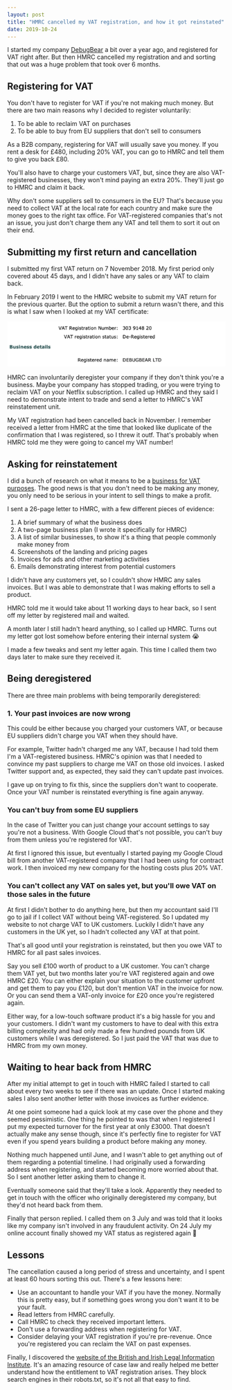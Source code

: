 ```yaml
---
layout: post
title: "HMRC cancelled my VAT registration, and how it got reinstated"
date: 2019-10-24
---
```


I started my company [DebugBear](https://www.debugbear.com/) a bit over a year ago, and registered for VAT right after. But then HMRC cancelled my registration and and sorting that out was a huge problem that took over 6 months.

## Registering for VAT

You don't have to register for VAT if you're not making much money. But there are two main reasons why I decided to register voluntarily:

1. To be able to reclaim VAT on purchases
2. To be able to buy from EU suppliers that don't sell to consumers

As a B2B company, registering for VAT will usually save you money. If you rent a desk for £480, including 20% VAT, you can go to HMRC and tell them to give you back £80.

You'll also have to charge your customers VAT, but, since they are also VAT-registered businesses, they won't mind paying an extra 20%. They'll just go to HMRC and claim it back.

Why don't some suppliers sell to consumers in the EU? That's because you need to collect VAT at the local rate for each country and make sure the money goes to the right tax office. For VAT-registered companies that's not an issue, you just don't charge them any VAT and tell them to sort it out on their end.

## Submitting my first return and cancellation

I submitted my first VAT return on 7 November 2018. My first period only covered about 45 days, and I didn't have any sales or any VAT to claim back.

In February 2019 I went to the HMRC website to submit my VAT return for the previous quarter. But the option to submit a return wasn't there, and this is what I saw when I looked at my VAT certificate:

![HMRC online saying my company's VAT status is deregistered](/img/blog/vat/deregistered.png)

HMRC can involuntarily deregister your company if they don't think you're a business. Maybe your company has stopped trading, or you were trying to reclaim VAT on your Netflix subscription. I called up HMRC and they said I need to demonstrate intent to trade and send a letter to HMRC's VAT reinstatement unit.

My VAT registration had been cancelled back in November. I remember received a letter from HMRC at the time that looked like duplicate of the confirmation that I was registered, so I threw it outf. That's probably when HMRC told me they were going to cancel my VAT number!

## Asking for reinstatement

I did a bunch of research on what it means to be a [business for VAT purposes](https://www.gov.uk/hmrc-internal-manuals/vat-business-non-business/vbnb22000). The good news is that you don't need to be making any money, you only need to be serious in your intent to sell things to make a profit.

I sent a 26-page letter to HMRC, with a few different pieces of evidence:

1. A brief summary of what the business does
2. A two-page business plan (I wrote it specifically for HMRC)
3. A list of similar businesses, to show it's a thing that people commonly make money from
4. Screenshots of the landing and pricing pages
5. Invoices for ads and other marketing activities
6. Emails demonstrating interest from potential customers

I didn't have any customers yet, so I couldn't show HMRC any sales invoices. But I was able to demonstrate that I was making efforts to sell a product.

HMRC told me it would take about 11 working days to hear back, so I sent off my letter by registered mail and waited.

A month later I still hadn't heard anything, so I called up HMRC. Turns out my letter got lost somehow before entering their internal system 😭

I made a few tweaks and sent my letter again. This time I called them two days later to make sure they received it.

## Being deregistered

There are three main problems with being temporarily deregistered: 

### 1. Your past invoices are now wrong

This could be either because you charged your customers VAT, or because EU suppliers didn't charge you VAT when they should have.

For example, Twitter hadn't charged me any VAT, because I had told them I'm a VAT-registered business. HMRC's opinion was that I needed to convince my past suppliers to charge me VAT on those old invoices. I asked Twitter support and, as expected, they said they can't update past invoices.

I gave up on trying to fix this, since the suppliers don't want to cooperate. Once your VAT number is reinstated everything is fine again anyway.

### You can't buy from some EU suppliers  

In the case of Twitter you can just change your account settings to say you're not a business. With Google Cloud that's not possible, you can't buy from them unless you're registered for VAT.

At first I ignored this issue, but eventually I started paying my Google Cloud bill from another VAT-registered company that I had been using for contract work. I then invoiced my new company for the hosting costs plus 20% VAT.

### You can't collect any VAT on sales yet, but you'll owe VAT on those sales in the future

At first I didn't bother to do anything here, but then my accountant said I'll go to jail if I collect VAT without being VAT-registered. So I updated my website to not charge VAT to UK customers. Luckily I didn't have any customers in the UK yet, so I hadn't collected any VAT at that point.

That's all good until your registration is reinstated, but then you owe VAT to HMRC for all past sales invoices.

Say you sell £100 worth of product to a UK customer. You can't charge them VAT yet, but two months later you're VAT registered again and owe HMRC £20. You can either explain your situation to the customer upfront and get them to pay you £120, but don't mention VAT in the invoice for now. Or you can send them a VAT-only invoice for £20 once you're registered again.

Either way, for a low-touch software product it's a big hassle for you and your customers. I didn't want my customers to have to deal with this extra billing complexity and had only made a few hundred pounds from UK customers while I was deregistered. So I just paid the VAT that was due to HMRC from my own money.

## Waiting to hear back from HMRC

After my initial attempt to get in touch with HMRC failed I started to call about every two weeks to see if there was an update. Once I started making sales I also sent another letter with those invoices as further evidence.

At one point someone had a quick look at my case over the phone and they seemed pessimistic. One thing he pointed to was that when I registered I put my expected turnover for the first year at only £3000. That doesn't actually make any sense though, since it's perfectly fine to register for VAT even if you spend years building a product before making any money.

Nothing much happened until June, and I wasn't able to get anything out of them regarding a potential timeline. I had originally used a forwarding address when registering, and started becoming more worried about that. So I sent another letter asking them to change it.

Eventually someone said that they'll take a look. Apparently they needed to get in touch with the officer who originally deregistered my company, but they'd not heard back from them.

Finally that person replied. I called them on 3 July and was told that it looks like my company isn't involved in any fraudulent activity. On 24 July my online account finally showed my VAT status as registered again 🎉

## Lessons

The cancellation caused a long period of stress and uncertainty, and I spent at least 60 hours sorting this out. There's a few lessons here:

- Use an accountant to handle your VAT if you have the money. Normally this is pretty easy, but if something goes wrong you don't want it to be your fault.
- Read letters from HMRC carefully.
- Call HMRC to check they received important letters.
- Don't use a forwarding address when registering for VAT.
- Consider delaying your VAT registration if you're pre-revenue. Once you're registered you can reclaim the VAT on past expenses.

Finally, I discovered the [website of the British and Irish Legal Information Institute](https://www.bailii.org/). It's an amazing resource of case law and really helped me better understand how the entitlement to VAT registration arises. They block search engines in their robots.txt, so it's not all that easy to find.